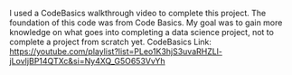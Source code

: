 I used a CodeBasics walkthrough video to complete this project. The foundation of this code was from Code Basics. My goal was to gain more knowledge on what goes into completing a data science project, not to complete a project from scratch yet.
CodeBasics Link: https://youtube.com/playlist?list=PLeo1K3hjS3uvaRHZLl-jLovIjBP14QTXc&si=Ny4XQ_G5O653VvYh
